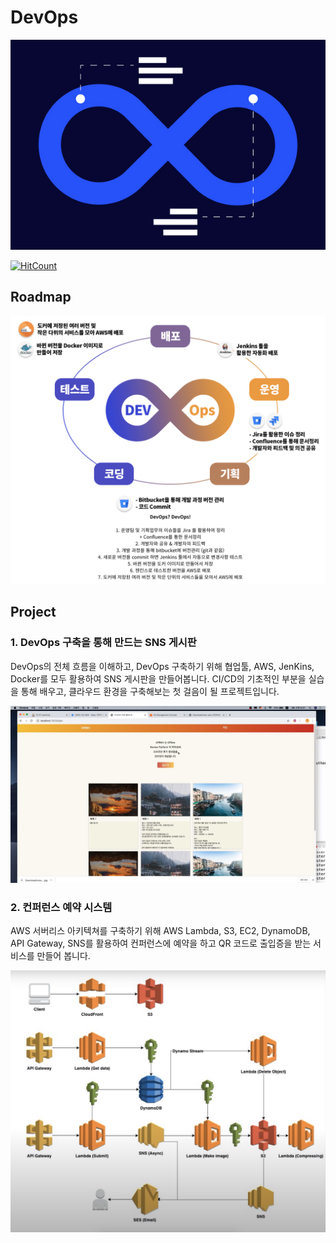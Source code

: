 # DevOps


![intoroduction](./imgs/devops-2.jpg)

[![HitCount](http://hits.dwyl.com/boys-be-ambitious/devops.svg)](http://hits.dwyl.com/boys-be-ambitious/devops)

## Roadmap
![roadmap](./imgs/devops-1.png)


## Project
### 1. DevOps 구축을 통해 만드는 SNS 게시판
DevOps의 전체 흐름을 이해하고, DevOps 구축하기 위해 협업툴, AWS, JenKins, Docker를 모두 활용하여 SNS 게시판을 만들어봅니다. CI/CD의 기초적인 부분을 실습을 통해 배우고, 클라우드 환경을 구축해보는 첫 걸음이 될 프로젝트입니다.

![intoroduction](./imgs/devops-3.png)


### 2. 컨퍼런스 예약 시스템
AWS 서버리스 아키텍쳐를 구축하기 위해 AWS Lambda, S3, EC2, DynamoDB, API Gateway, SNS를 활용하여 컨퍼런스에 예약을 하고 QR 코드로 출입증을 받는 서비스를 만들어 봅니다.

![intoroduction](./imgs/devops-4.png)
